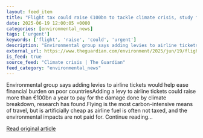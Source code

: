 ```yaml
---
layout: feed_item
title: "Flight tax could raise €100bn to tackle climate crisis, study finds"
date: 2025-06-19 12:00:05 +0000
categories: [environmental_news]
tags: ['urgent']
keywords: ['flight', 'raise', 'could', 'urgent']
description: "Environmental group says adding levies to airline tickets would help ease financial burden on poor countriesAdding a levy to airline tickets could raise more..."
external_url: https://www.theguardian.com/environment/2025/jun/19/flight-tax-climate-crisis-airline-tickets-levy-environment
is_feed: true
source_feed: "Climate crisis | The Guardian"
feed_category: "environmental_news"
---
```


Environmental group says adding levies to airline tickets would help ease financial burden on poor countriesAdding a levy to airline tickets could raise more than €100bn a year to pay for the damage done by climate breakdown, research has found.Flying is the most carbon-intensive means of travel, but is artificially cheap as airline fuel is often not taxed, and the environmental impacts are not paid for. Continue reading...

[Read original article](https://www.theguardian.com/environment/2025/jun/19/flight-tax-climate-crisis-airline-tickets-levy-environment)
